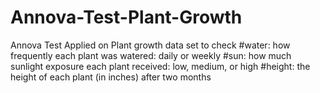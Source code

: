 # Annova-Test-Plant-Growth
Annova Test Applied on Plant growth data set to check #water: how frequently each plant was watered: daily or weekly #sun: how much sunlight exposure each plant received: low, medium, or high #height: the height of each plant (in inches) after two months
